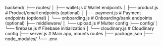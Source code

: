 backend/
├── routes/
│   ├── wallet.js          # Wallet endpoints
│   ├── product.js        # Product/email endpoints (optional)
│   ├── payment.js        # Payment endpoints (optional)
│   └── onboarding.js     # Onboarding/bank endpoints (optional)
├── middleware/
│   └── upload.js         # Multer config
├── config/
│   └── firebase.js       # Firebase initialization
│   └── cloudinary.js     # Cloudinary config
├── server.js             # Main app, mounts routes
├── package.json
├── node_modules/
└── .env